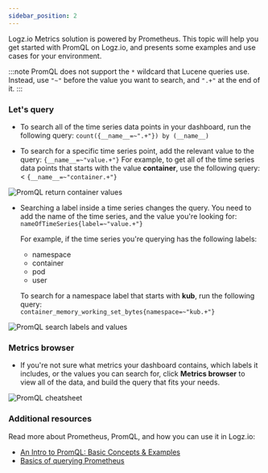 ```yaml
---
sidebar_position: 2
---
```



Logz.io Metrics solution is powered by Prometheus. This topic will help you get started with PromQL on Logz.io, and presents some examples and use cases for your environment.

:::note
PromQL does not support the `*` wildcard that Lucene queries use. 
Instead, use `"~"` before the value you want to search, and `".+"` at the end of it.
:::

### Let's query

* To search all of the time series data points in your dashboard, run the following query:
`count({__name__=~".+"}) by (__name__)`

* To search for a specific time series point, add the relevant value to the query:
`{__name__=~"value.+"}` 
    For example, to get all of the time series data points that starts with the value **container**, use the following query:<
`{__name__=~"container.+"}`

![PromQL return container values](https://dytvr9ot2sszz.cloudfront.net/logz-docs/Infrastructure-monitoring/promql-query-container.png)

* Searching a label inside a time series changes the query. You need to add the name of the time series, and the value you're looking for:
`nameOfTimeSeries{label=~"value.+"}`

    For example, if the time series you're querying has the following labels:
    
    * namespace
    * container
    * pod
    * user

    To search for a namespace label that starts with **kub**, run the following query:<br>
    `container_memory_working_set_bytes{namespace=~"kub.+"}`

![PromQL search labels and values](https://dytvr9ot2sszz.cloudfront.net/logz-docs/Infrastructure-monitoring/promql-search-values.png)

### Metrics browser

* If you're not sure what metrics your dashboard contains, which labels it includes, or the values you can search for, click **Metrics browser** to view all of the data, and build the query that fits your needs. 

![PromQL cheatsheet](https://dytvr9ot2sszz.cloudfront.net/logz-docs/Infrastructure-monitoring/query-cheatsheet.png)

### Additional resources

Read more about Prometheus, PromQL, and how you can use it in Logz.io:

* [An Intro to PromQL: Basic Concepts & Examples](https://logz.io/blog/promql-examples-introduction/#promqlintroduction)
* [Basics of querying Prometheus](https://prometheus.io/docs/prometheus/latest/querying/basics/)
